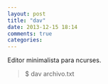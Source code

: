 ```yaml
---
layout: post
title: "dav"
date: 2013-12-15 18:14
comments: true
categories: 
---
```

Editor minimalista para ncurses.

>$ dav archivo.txt

